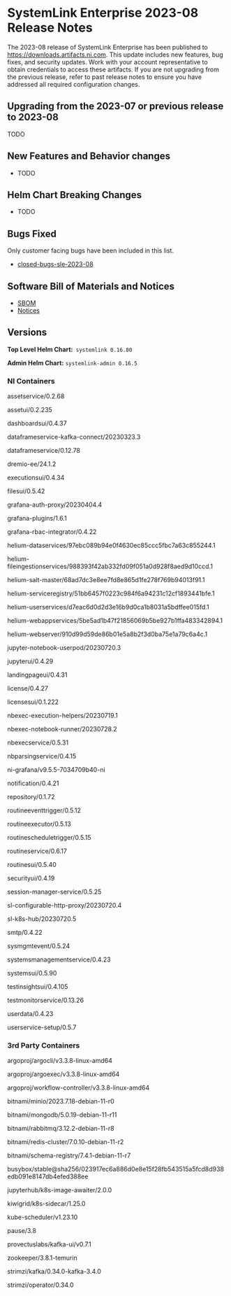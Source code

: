 
# SystemLink Enterprise 2023-08 Release Notes

The 2023-08 release of SystemLink Enterprise has been published to <https://downloads.artifacts.ni.com>. This update includes new features, bug fixes, and security updates. Work with your account representative to obtain credentials to access these artifacts. If you are not upgrading from the previous release, refer to past release notes to ensure you have addressed all required configuration changes.

## Upgrading from the 2023-07 or previous release to 2023-08

TODO

## New Features and Behavior changes

- TODO

## Helm Chart Breaking Changes

- TODO

## Bugs Fixed

Only customer facing bugs have been included in this list.

- [closed-bugs-sle-2023-08](https://github.com/ni/install-systemlink-enterprise/tree/2023-08/release-notes/2023-08/closed-bugs-sle-2023-08.xlsx)

## Software Bill of Materials and Notices

- [SBOM](https://github.com/ni/install-systemlink-enterprise/tree/2023-08/release-notes/2023-08/sbom)
- [Notices](https://github.com/ni/install-systemlink-enterprise/tree/2023-08/release-notes/2023-08/notices)

## Versions

**Top Level Helm Chart:** `systemlink 0.16.80`

**Admin Helm Chart:** `systemlink-admin 0.16.5`

### NI Containers

assetservice/0.2.68

assetui/0.2.235

dashboardsui/0.4.37

dataframeservice-kafka-connect/20230323.3

dataframeservice/0.12.78

dremio-ee/24.1.2

executionsui/0.4.34

filesui/0.5.42

grafana-auth-proxy/20230404.4

grafana-plugins/1.6.1

grafana-rbac-integrator/0.4.22

helium-dataservices/97ebc089b94e0f4630ec85ccc5fbc7a63c855244.1

helium-fileingestionservices/988393f42ab332fd09f051a0d928f8aed9d10ccd.1

helium-salt-master/68ad7dc3e8ee7fd8e865d1fe278f769b94013f91.1

helium-serviceregistry/51bb6457f0223c984f6a94231c12cf1893441bfe.1

helium-userservices/d7eac6d0d2d3e16b9d0ca1b8031a5bdffee015fd.1

helium-webappservices/5be5ad1b47f21856069b5be927b1ffa483342894.1

helium-webserver/910d99d59de86b01e5a8b2f3d0ba75e1a79c6a4c.1

jupyter-notebook-userpod/20230720.3

jupyterui/0.4.29

landingpageui/0.4.31

license/0.4.27

licensesui/0.1.222

nbexec-execution-helpers/20230719.1

nbexec-notebook-runner/20230728.2

nbexecservice/0.5.31

nbparsingservice/0.4.15

ni-grafana/v9.5.5-7034709b40-ni

notification/0.4.21

repository/0.1.72

routineeventtrigger/0.5.12

routineexecutor/0.5.13

routinescheduletrigger/0.5.15

routineservice/0.6.17

routinesui/0.5.40

securityui/0.4.19

session-manager-service/0.5.25

sl-configurable-http-proxy/20230720.4

sl-k8s-hub/20230720.5

smtp/0.4.22

sysmgmtevent/0.5.24

systemsmanagementservice/0.4.23

systemsui/0.5.90

testinsightsui/0.4.105

testmonitorservice/0.13.26

userdata/0.4.23

userservice-setup/0.5.7

### 3rd Party Containers

argoproj/argocli/v3.3.8-linux-amd64

argoproj/argoexec/v3.3.8-linux-amd64

argoproj/workflow-controller/v3.3.8-linux-amd64

bitnami/minio/2023.7.18-debian-11-r0

bitnami/mongodb/5.0.19-debian-11-r11

bitnami/rabbitmq/3.12.2-debian-11-r8

bitnami/redis-cluster/7.0.10-debian-11-r2

bitnami/schema-registry/7.4.1-debian-11-r7

busybox/stable@sha256/023917ec6a886d0e8e15f28fb543515a5fcd8d938edb091e8147db4efed388ee

jupyterhub/k8s-image-awaiter/2.0.0

kiwigrid/k8s-sidecar/1.25.0

kube-scheduler/v1.23.10

pause/3.8

provectuslabs/kafka-ui/v0.7.1

zookeeper/3.8.1-temurin

strimzi/kafka/0.34.0-kafka-3.4.0

strimzi/operator/0.34.0
